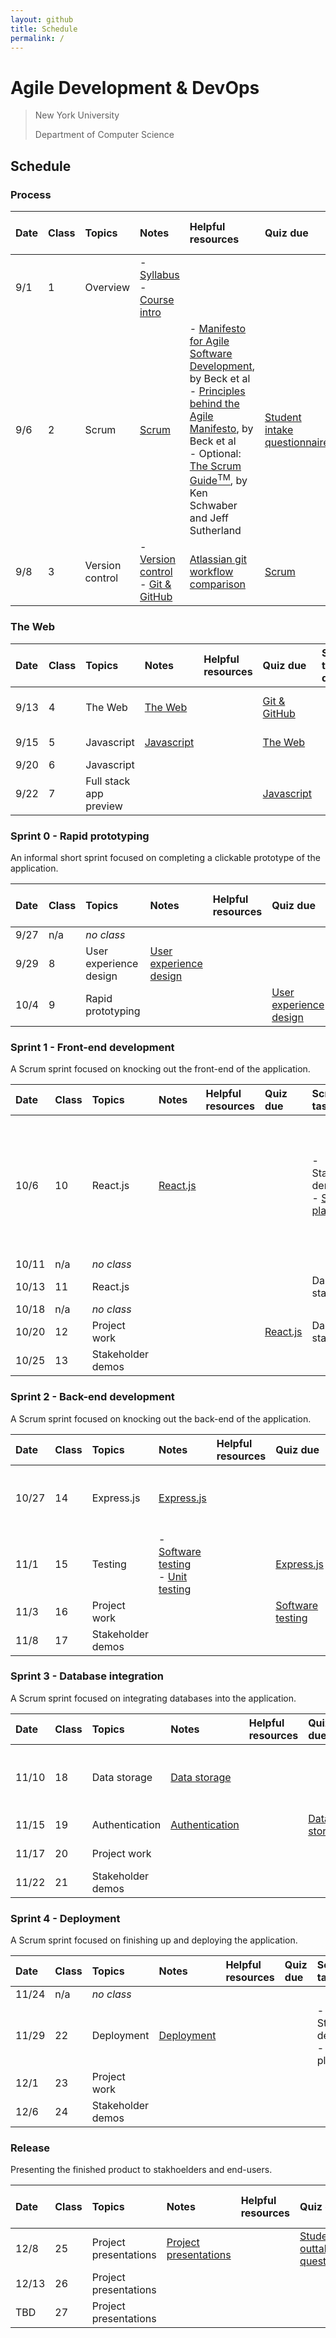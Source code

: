 ```yaml
---
layout: github
title: Schedule
permalink: /
---
```


# Agile Development & DevOps

> New York University
>
> Department of Computer Science

## Schedule

### Process

| Date | Class | Topics          | Notes                                                                                               | Helpful resources                                                                                                                                                                                                                                                                                                                                                                       | Quiz due                                                            | Scrum tasks due | Exercise due                                                |
| :--- | :---- | :-------------- | :-------------------------------------------------------------------------------------------------- | :-------------------------------------------------------------------------------------------------------------------------------------------------------------------------------------------------------------------------------------------------------------------------------------------------------------------------------------------------------------------------------------- | :------------------------------------------------------------------ | :-------------- | :---------------------------------------------------------- |
| 9/1  | 1     | Overview        | - [Syllabus](syllabus/)<br />- [Course intro](slides/course-intro/)                                 |                                                                                                                                                                                                                                                                                                                                                                                         |                                                                     |                 |                                                             |
| 9/6  | 2     | Scrum           | [Scrum](slides/scrum/)                                                                              | - [Manifesto for Agile Software Development](http://agilemanifesto.org/iso/en/manifesto.html), by Beck et al<br />- [Principles behind the Agile Manifesto](http://agilemanifesto.org/iso/en/principles.html), by Beck et al<br />- Optional: [The Scrum Guide<sup>TM</sup>](http://scrumguides.org/docs/scrumguide/v2016/2016-Scrum-Guide-US.pdf), by Ken Schwaber and Jeff Sutherland | [Student intake questionnaire](https://forms.gle/iLpJ16SDcQyomnrW7) |                 |                                                             |
| 9/8  | 3     | Version control | - [Version control](slides/version-control-systems/)<br /> - [Git & GitHub](slides/git-and-github/) | [Atlassian git workflow comparison](https://www.atlassian.com/git/tutorials/comparing-workflows)                                                                                                                                                                                                                                                                                        | [Scrum](https://forms.gle/Fu5h1MiWrBmk1MQg7)                        |                 | [Project proposal](https://classroom.github.com/a/I9CKBcqA) |

### The Web

| Date | Class | Topics                 | Notes                                  | Helpful resources | Quiz due                                            | Scrum tasks due | Exercise due                                                     |
| :--- | :---- | :--------------------- | :------------------------------------- | :---------------- | :-------------------------------------------------- | :-------------- | :--------------------------------------------------------------- |
| 9/13 | 4     | The Web                | [The Web](slides/web-architecture/)    |                   | [Git & GitHub](https://forms.gle/f3wQpBXn9J5gBUxM8) |                 | [Vote on project proposals](https://forms.gle/W1amr2Ug4PSKqAqX6) |
| 9/15 | 5     | Javascript             | [Javascript](slides/javascript-intro/) |                   | [The Web](https://forms.gle/RaAnyGXPpq4w8okn7)      |                 | [Git practice](https://classroom.github.com/a/2XpyosIn)          |
| 9/20 | 6     | Javascript             |                                        |                   |                                                     |                 |                                                                  |
| 9/22 | 7     | Full stack app preview |                                        |                   | [Javascript](https://forms.gle/AdYSgCP3LML1UgPv8)   |                 |                                                                  |

### Sprint 0 - Rapid prototyping

An informal short sprint focused on completing a clickable prototype of the application.

| Date | Class | Topics                 | Notes                                                    | Helpful resources | Quiz due                                                      | Scrum tasks due   | Exercise due                                              |
| :--- | :---- | :--------------------- | :------------------------------------------------------- | :---------------- | :------------------------------------------------------------ | :---------------- | :-------------------------------------------------------- |
| 9/27 | n/a   | _no class_             |                                                          |                   |                                                               |                   |                                                           |
| 9/29 | 8     | User experience design | [User experience design](slides/user-experience-design/) |                   |                                                               | Sprint 0 planning | [Full-stack app](https://classroom.github.com/a/ScCEc4ZZ) |
| 10/4 | 9     | Rapid prototyping      |                                                          |                   | [User experience design](https://forms.gle/fEnVJnV178BcEZTJ9) | Daily standup     |                                                           |

### Sprint 1 - Front-end development

A Scrum sprint focused on knocking out the front-end of the application.

| Date  | Class | Topics            | Notes                           | Helpful resources | Quiz due                                        | Scrum tasks due                                                                            | Exercise due                                                                                                                                                                                                                |
| :---- | :---- | :---------------- | :------------------------------ | :---------------- | :---------------------------------------------- | :----------------------------------------------------------------------------------------- | :-------------------------------------------------------------------------------------------------------------------------------------------------------------------------------------------------------------------------- |
| 10/6  | 10    | React.js          | [React.js](slides/react-intro/) |                   |                                                 | - Stakeholder demo<br />- [Sprint 1 planning](<(https://classroom.github.com/a/bWbBNQBK)>) | - [Completed app map & wireframes](https://classroom.github.com/a/bWbBNQBK)<br />- [Completed prototype](https://classroom.github.com/a/bWbBNQBK)<br />- [Completed project setup](https://classroom.github.com/a/bWbBNQBK) |
| 10/11 | n/a   | _no class_        |                                 |                   |                                                 |                                                                                            |                                                                                                                                                                                                                             |
| 10/13 | 11    | React.js          |                                 |                   |                                                 | Daily standup                                                                              |                                                                                                                                                                                                                             |
| 10/18 | n/a   | _no class_        |                                 |                   |                                                 |                                                                                            |                                                                                                                                                                                                                             |
| 10/20 | 12    | Project work      |                                 |                   | [React.js](https://forms.gle/7U6LmgYoFgeKbhrY9) | Daily standup                                                                              |                                                                                                                                                                                                                             |
| 10/25 | 13    | Stakeholder demos |                                 |                   |                                                 |                                                                                            |                                                                                                                                                                                                                             |

### Sprint 2 - Back-end development

A Scrum sprint focused on knocking out the back-end of the application.

| Date  | Class | Topics            | Notes                                                                             | Helpful resources | Quiz due                                                | Scrum tasks due                             | Exercise due                                                            |
| :---- | :---- | :---------------- | :-------------------------------------------------------------------------------- | :---------------- | :------------------------------------------------------ | :------------------------------------------ | :---------------------------------------------------------------------- |
| 10/27 | 14    | Express.js        | [Express.js](slides/express/)                                                     |                   |                                                         | - Stakeholder demo<br />- Sprint 2 planning | [Completed react.js front-end](https://classroom.github.com/a/bWbBNQBK) |
| 11/1  | 15    | Testing           | - [Software testing](slides/testing/)<br />- [Unit testing](slides/unit-testing/) |                   | [Express.js](https://forms.gle/26QV9j5ytv73D3EVA)       | Daily standup                               |                                                                         |
| 11/3  | 16    | Project work      |                                                                                   |                   | [Software testing](https://forms.gle/NYmWtELthMadn4bYA) | Daily standup                               |                                                                         |
| 11/8  | 17    | Stakeholder demos |                                                                                   |                   |                                                         | Daily standup                               |                                                                         |

### Sprint 3 - Database integration

A Scrum sprint focused on integrating databases into the application.

| Date  | Class | Topics            | Notes                                    | Helpful resources | Quiz due                                            | Scrum tasks due                             | Exercise due                                                             |
| :---- | :---- | :---------------- | :--------------------------------------- | :---------------- | :-------------------------------------------------- | :------------------------------------------ | :----------------------------------------------------------------------- |
| 11/10 | 18    | Data storage      | [Data storage](slides/data-storage/)     |                   |                                                     | - Stakeholder demo<br />- Sprint 3 planning | [Completed express.js back-end](https://classroom.github.com/a/bWbBNQBK) |
| 11/15 | 19    | Authentication    | [Authentication](slides/authentication/) |                   | [Data storage](https://forms.gle/HK7imZxveptDgQZMA) | Daily standup                               |                                                                          |
| 11/17 | 20    | Project work      |                                          |                   |                                                     | Daily standup                               |                                                                          |
| 11/22 | 21    | Stakeholder demos |                                          |                   |                                                     | Daily standup                               |                                                                          |

### Sprint 4 - Deployment

A Scrum sprint focused on finishing up and deploying the application.

| Date  | Class | Topics            | Notes                            | Helpful resources | Quiz due | Scrum tasks due                             | Exercise due                                                             |
| :---- | :---- | :---------------- | :------------------------------- | :---------------- | :------- | :------------------------------------------ | :----------------------------------------------------------------------- |
| 11/24 | n/a   | _no class_        |                                  |                   |          |                                             |                                                                          |
| 11/29 | 22    | Deployment        | [Deployment](slides/deployment/) |                   |          | - Stakeholder demo<br />- Sprint 4 planning | [Completed express.js back-end](https://classroom.github.com/a/bWbBNQBK) |
| 12/1  | 23    | Project work      |                                  |                   |          |                                             |                                                                          |
| 12/6  | 24    | Stakeholder demos |                                  |                   |          |                                             |                                                                          |

### Release

Presenting the finished product to stakhoelders and end-users.

| Date  | Class | Topics                | Notes                                                                                         | Helpful resources | Quiz due                                                             | Scrum tasks due | Exercise due |
| :---- | :---- | :-------------------- | :-------------------------------------------------------------------------------------------- | :---------------- | :------------------------------------------------------------------- | :-------------- | :----------- |
| 12/8  | 25    | Project presentations | [Project presentations](https://knowledge.kitchen/Software_engineering_project_presentations) |                   | [Student outtake questionnaire](https://forms.gle/UnAKDswugeGdx7fX9) |                 |              |
| 12/13 | 26    | Project presentations |                                                                                               |                   |                                                                      |                 |              |
| TBD   | 27    | Project presentations |                                                                                               |                   |                                                                      |                 |              |
